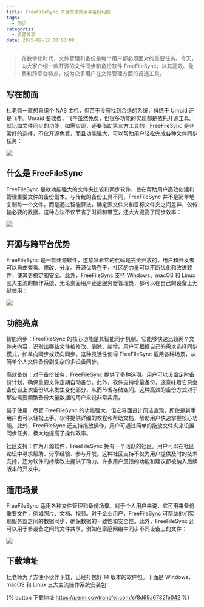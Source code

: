 ```yaml
---
title: FreeFileSync 开源文件同步与备份利器
tags:
  - 同步
categories:
  - 资源分享
date: 2025-02-12 00:00:00
---
```


> 在数字化时代，文件管理和备份是每个用户都必须面对的重要任务。今天，向大家介绍一款开源的文件同步和备份软件 FreeFileSync。以其高效、免费和跨平台特点，成为众多用户在文件管理方面的首选工具。

<!-- more -->

## 写在前面

杜老师一直想自组个 NAS 主机，但苦于没有找到合适的系统，纠结于 Unraid 还是飞牛。Unraid 要收费，飞牛虽然免费，但很多功能的实现都是依托开源工具。就比如文件同步的功能，如需实现，还要借助第三方工具的。FreeFileSync 是非常好的选择，不仅开源免费，而且功能强大，可以帮助用户轻松完成各种文件同步任务：

![](https://cdn.dusays.com/2025/01/791-1.jpg)

## 什么是 FreeFileSync

FreeFileSync 是款功能强大的文件夹比较和同步软件，旨在帮助用户高效创建和管理重要文件的备份副本。与传统的备份工具不同，FreeFileSync 并不是简单地复制每一个文件，而是通过智能算法，确定源文件夹和目标文件夹之间差异，仅传输必要的数据。这种方法不仅节省了时间和带宽，还大大提高了同步效率：

![](https://cdn.dusays.com/2025/01/791-2.jpg)

## 开源与跨平台优势

FreeFileSync 是一款开源软件，这意味着它的代码是完全开放的，用户和开发者可以自由查看、修改、分发。开源优势在于，社区的力量可以不断优化和改进软件，使其更稳定和安全。此外，FreeFileSync 支持 Windows、macOS 和 Linux 三大主流的操作系统，无论桌面用户还是服务器管理员，都可以在自己的设备上无缝使用：

![](https://cdn.dusays.com/2025/01/791-3.jpg)

## 功能亮点

智能同步：FreeFileSync 的核心功能是其智能同步机制。它能够快速比较两个文件夹内容，识别出哪些文件被修改、删除、新增。用户可根据自己的需求选择同步模式，如单向同步或双向同步。这种灵活性使得 FreeFileSync 适用各种场景，从简单个人文件备份到复杂的多设备同步。

高效备份：对于备份任务，FreeFileSync 提供了多种选项。用户可以设置定时备份计划，确保重要文件定期自动备份。此外，软件支持增量备份，这意味着它只会备份自上次备份以来发生变化部分，从而节省存储空间。这种高效的备份方式对于那些需要频繁备份大量数据的用户来说非常实用。

易于使用：尽管 FreeFileSync 的功能强大，但它界面设计简洁直观，即使是新手用户也可以轻松上手。软件提供详细的教程和帮助文档，帮助用户快速掌握核心功能。此外，FreeFileSync 还支持拖放操作，用户可通过简单的拖放文件夹来设置同步任务，极大地提高了操作效率。

社区支持：作为开源软件，FreeFileSync 拥有一个活跃的社区。用户可以在社区论坛中寻求帮助、分享经验、参与开发。这种社区支持不仅为用户提供及时的技术支持，还为软件的持续改进提供了动力。许多用户反馈的功能和建议都被纳入后续版本的开发中。

## 适用场景

FreeFileSync 适用各种文件管理和备份场景。对于个人用户来说，它可用来备份重要文件，例如照片、文档、视频。对于企业用户，FreeFileSync 可帮助他们实现服务器之间的数据同步，确保数据的一致性和安全性。此外，FreeFileSync 还可以用于多设备之间的文件共享，例如在家庭网络中同步不同设备上的文件：

![](https://cdn.dusays.com/2025/01/791-4.jpg)

## 下载地址

杜老师为了方便小伙伴下载，已经打包好 14 版本的软件包。下面是 Windows、macOS 和 Linux 三大主流操作系统安装包：

{% button 下载地址 https://penn.cowtransfer.com/s/8d69a6782fe042 %}